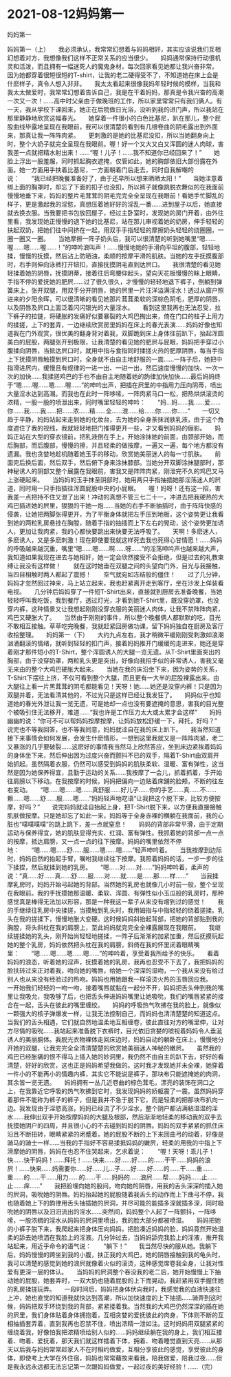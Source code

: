 # 2021-08-12妈妈第一



妈妈第一




妈妈第一（上）　　我必须承认，我常常幻想着与妈妈相奸，其实应该说我们互相幻想着对方，我想像我们这样不正常关系的应当很少。　　妈妈通常保持行动很机灵和活泼，而且拥有一幅迷死人的魔鬼身材，每次回家看见她都让我兴奋非常。　　因为她都穿着很短很短的T-shirt，让我的老二硬得受不了，不知道她在床上会是什麽样子，真令人想入非非。　　我太太看起来很像我妈年轻时候的模样，当我和我太太做爱时，我常常幻想着告诉自己，我是在干着妈妈，那真是令我兴奋的高潮一次又一次！……高中时父亲由于做晚班的工作，所以家里常常只有我们俩人。有一天，我从学校下课回来，她正在后院做日光浴，没听到我的进门声，所以我站在那里静静地欣赏这幅春光。　　她穿着一件很小的白色比基尼，趴在那儿，整个屁股曲线毕露地呈现在我眼前，我可以很清楚的看到有几根卷曲的阴毛露出到外面来，那真让我一阵阵肉紧。　　更刺激的是她的比基尼没扣，所以当她翻身向上时，整个大奶子就完全呈现在我眼前。喔！好一个又大又白又浑圆的迷人肉球，害我差一点就把精水射出来！……“喔！儿子！……我不知道你已经回来了！”　　她脸上浮出一股羞赧，同时抓起胸衣遮掩，仅管如此，她的胸部依旧大部份露在外面。她一方面用手扶着比基尼，一方面朝着门后走去，同时自我解嘲的说：　　“我已经把晚餐准备好了，由于还早所以想来晒晒太阳！”　　当她注意着绑上面的胸罩时，却忘了下面的扣子也没扣，所以裤子就像跳脱衣舞似的在我面前慢慢地垂下来，妈妈的整片毛茸茸的阴毛完完全全呈现在我眼前！看她手忙脚乱的样子，更是激起我的淫慾，真想压着她好好的淫乱一番……进到屋子以后，她直接就去换衣服。当我要把书包放回屋子，经过主卧室时，发现她的房门开着，由外往里看，我发现她正慢慢的退下她的比基尼，站在那儿审视着她的奶房，伸手轻轻的扶起双奶，把她们往中间挤在一起，用双手手指轻轻的摩擦奶头轻轻的绕圈圈，一圈一圈又一圈。　　当她摩擦一阵子奶头后，我可以很清楚的听到她嘴里“嗯……喔……嗯……喔……！”的呻吟浪叫声！……慢慢地她的手滑向平坦的腹部，轻轻地揉，慢慢的抚摸，然后沾上防晒油，柔顺的按摩平滑的肌肤。当她的左手抚摸腹部时，右手则伸向泳裤打开钮扣，直接抚摸阴毛直到达屄口。　　我很清楚的看见她轻揉着她的阴唇，抚摸阴蒂，接着往后弯腰仰起头，望向天花板慢慢的眯上眼睛，手指不停的爱抚她的肥屄……过了很久很久，才慢慢的轻轻地退下裤子，倒躺到弹簧床上，张开双腿，用双手分开阴唇，她的屄里一片汪洋溢满淫水！透过从窗户照进来的夕阳余晖，可以很清晰的看见她那片茸茸柔软的深棕色阴毛，肥厚的阴唇，以及阴唇及屄口上面泛着闪闪银光的大量淫水。　　看到这里我再也无法忍受，拉下裤子的拉链，将硬胀的发痛好似要暴裂的大鸡巴掏出来，倚在门口的柱子上用力的揉搓，上下的套弄，一边继续欣赏房里妈妈在床上的春光表演……妈妈好像也知道我在门外观赏，很优美的翻身背对着我，双脚跪到床上身体往前趴下，抬起浑圆美白的屁股，两腿张开到极限，让我清楚的看见她的肥屄与屁眼，妈妈把手穿过小腹揉向阴唇，当抵达屄口时，就用中指与食指同时揉搓火热的肥厚阴唇，每当手指上下抚摸阴唇触摸到屄口时，全身就不由自主地舒服的一震……一阵子后，她把中指滑进屄内，缓慢且有规律的一进一出、一进一出，然后速度慢慢的加快、一次一次的加快……我揉搓鸡巴的手也不由自主地随着她的韵律加快加快……最后妈妈终于“嗯……喔……嗯……喔……”的呻吟出声，把插在屄里的中指用力压向阴蒂，喷出大量淫水达到高潮。而我也在此时一阵哆嗦，一阵肉紧马口一松，把热烘烘滚烫的浓精，一股一股的喷泄出来，同时嘴里轻轻的呻吟：　　“妈…妈……我……爱……你……我……我……把……浓……精……全……泄……给……你……你……”　　一切又趋于平静，妈妈站起来走到她的化妆台，去为她的全身荼抹润肤乳液，由于这个角度遮住了我的视线，我就轻轻地把门推得更开一些，才又看到妈妈的俪影。　　妈妈正站在大型的穿衣镜前，把乳液倒在手上，开始涂抹她的前面，由颈部开始，而后胸部，而后腹部，慢慢的擦，并且轻柔的做按摩，一遍又一遍，每个地方都没有遗漏。我也贪婪地趁机随着她玉手的移动，欣赏她美丽迷人的每一寸肌肤。　　前面完后换后面，然后双手，然后俯下身来涂抹膝部。当她分开双脚涂抹腿部时，那神秘诱人的阴部又整个展露在我眼前，害我又是阵阵肉紧，刚泄完不久的鸡巴又马上涨硬起来。　　当妈妈的玉手抹至阴部时，她用两只手指抽插她那淫荡迷人的屄道，同时用一只手指插往浑圆屁股中央的小屁眼。　　喔！妈呀！还有这一招，害我差一点把持不住又泄了出来！冲动的真想不管三七二十一，冲进去把我硬热的大鸡巴插进她的屄里，狠狠的干她一炮……当她的右手不断抽插时，由于阵阵快感的侵袭，让她把两脚张得更开，为了平衡身体就把左手压到地板，这个姿势更让我看到她的两粒乳房悬挂在胸膛，随着手指的抽插而上下左右的晃动，这个姿势更加诱人，更加让我肉紧，我的心都快要跳出来快要无法呼吸了。　　天啊！多麽迷人，多麽诱人，又是多麽刺激！现在即使要我就这样死去我也死得心甘情愿！……妈妈的呼吸越来越沉重，嘴里“嗯……嗯……啊……呀……”的淫荡呻吟声也越来越大声，我知道如果我现在进去与她相奸，她一定会欣然接受不会拒绝，但是过去的礼教束缚让我没有这样做！　　就在这时她垂在双腿之间的头望向门外，目光与我接触，当四目相触时两人都起了震撼！　　空气就宛如冻结般的僵住！　　过了几分钟，妈妈才忽然回过神来，马上站立起来，我也赶紧离开走到客厅，坐在沙发上佯装看电视。　　几分钟后妈妈穿了一件短T-Shirt出来，直接就到厨房去准备晚餐，当她轻轻呼叫我吃饭，我到餐厅，透过灯光，才看到她T-Shirt里，既没穿奶罩，也没穿内裤，这种情景又让我想起刚刚没穿衣服的美丽迷人肉体，让我不禁阵阵肉紧，鸡巴又硬胀大了。　　当然由于刚刚的事件，所以整个晚餐俩人都默默的吃，目光不敢相互接触。草草吃完晚餐，我就赶紧回房做功课，留下妈妈独自在厨房及客厅收拾整理。　　妈妈第一（下）　　大约九点左右，我才稍微平缓刚刚受刺激如浪潮汹涌翻滚的情绪，就听到轻轻的扣门声，接着妈妈推开门缓缓的走进来，她还是穿着刚才那件短小的T-Shirt，整个浑圆诱人的大腿一览无遗。从T-Shirt里面突出的胸部，由于没穿奶罩，两粒乳头更是突出，好像向我招手似的非常诱人，害我又毫无来由的整个大鸡巴硬胀大起来。　　当她在我的床沿坐下来，因为姿势的关系，T-Shirt下摆往上挤，不仅可看到整个大腿，而且更有一大半的屁股裸露出来。由大腿往上看一片黑茸茸的阴毛都能看见！天呀！她……她还是没穿内裤！只是因为双腿并着，无法看清其他的，不过光只是这样已经让我发狂了。　　妈妈似乎也知道她的春光外泄让我一览无遗，可是她却一点也没有要遮掩的意思，害我的目光整个被吸引住无法移开，难道……“我也许是工作压力太大或太累才会这样”　　妈妈幽幽的说：“你可不可以帮妈妈按摩按摩，让妈妈放松舒缓一下，拜托，好吗？”　　说完也不等我回答，也不等我同意，妈妈就迳自在我的床上趴下。　　我当然知道接下来事情会如何发展，会发生什麽情形，一想到这里我就又是一阵阵肉紧，老二又暴涨的几乎要破裂……这麽好的事情我当然马上欣然答应，坐到床边紧挨着妈妈的身体坐下来，然后伸出因为过度兴奋而颤抖不已的双手，隔着T-Shirt由双肩开始抓起。虽然隔着衣服，仍然可以感受到妈妈的肌肤柔软、温暖、富有弹性，这当然是因为她保养得宜，且勤于运动的关系……我按摩了一会儿，抓着抓着，手开始往肩膀以下移动。在我按摩的时候，妈妈把偏向一边贴着床舖的脸颊，不断的往左右变动。　　“嗯……嗯……嗯……真舒服……好儿子……你的手艺……真……不……赖……嗯……舒……服……嗯……”妈妈轻声地呓语“让我把这个脱下来，比较方便按摩，好吗？”　　说完妈妈就迳自抬起上身，把T-Shirt脱下来，以方便我直接接触肌肤做按摩。只是她却忘了如此一来，妈妈等于全身赤裸的横躺在我面前，我的心脏也“噗噗噗噗”的跳上跳下，差一点就窒息！　　妈妈的背部非常平滑，由于定期运动与保养得宜，她的肌肤显得充实、红润、富有弹性。我抓着她的背部一点一点的按摩，抵达肩膀，又一点一点的往下按摩。妈妈的嘴里依然不停地：　　“嗯……嗯……舒……服……嗯……嗯……”轻声呻吟着。　　当我按摩到边际时，妈妈自然的抬起手臂，嘱咐我继续往下按摩。我照着妈妈的话，一步一步的往下揉捏，然后就揉到她的乳房。　　“嗯……对……对……”妈妈呻吟着，柔声的说：“真……好……真……舒……服……对……就……是……那……样……”　　当我揉摩乳房时，妈妈开始弓起她的背部。当然她的乳房也就像几小时前一般，整个呈现在我眼前。我的手抚摸她那温暖、柔软、浑圆、有弹性似小玉瓜般的乳房时，那种感觉真是棒得无法加以形容，那是一种我这一辈子从来没有嚐到过的感觉！　　我的手继续往乳房中央揉搓，当摸触到乳头时，我用姆指与中指轻轻的绕着搓揉。乳头在我的搓揉下，慢慢地胀大变硬。这时候妈妈斜抬起背部，把她的背部贴到我的胸膛，将头斜枕在我的肩膀上，至此妈妈就完完全全裸露展现在我眼前。　　我继续搓揉她的乳头，刚开始尚轻轻地搓揉，一阵子后渐渐的加紧加重，然后抚摸玩起她的整个乳房，妈妈依然把头枕在我的肩膀，斜倚在我的怀里闭着眼睛嘴里：　　“嗯……嗯……嗯……嗯……”的呻吟着，享受着我所给予的快乐。　　看着妈妈的浪态，听着她的淫声，抚摸着她的乳房，我再也忍受不下去了，我把妈妈的脸扶转过来正对着我，吻向她的嘴唇，给她一个深深的湿吻，一个我从来没有给过别人也从来没有经验过的热吻。妈妈也用她跟我一样滚烫火热的玉唇回应我。　　一开始我们轻轻的一吻一吻，接着嘴唇就黏在一起分不开，妈妈把舌头伸到我的嘴里让我吸允，我吸够了后，也把舌头伸进妈妈嘴里让她吸吮，我们的嘴唇紧紧的接合在一起，舌头在彼此的嘴里缠绞。　　妈妈的呼吸热气吹拂在我的脸上，就像似一颗强大的核子弹爆发一样，让我无法控制自己，而妈妈也清清楚楚的知道这点。当我们的舌头相遇，它们就自然地温柔地互相缠卷，彼此直往对方的嘴里伸，让对方尽情的吸吮……我站起来准备脱下衣裤时，目光依旧贪婪的唬视着妈妈令人垂涎诱人的美丽胴体。我脱光衣物裸体走回床边时，妈妈自动的躺卧在床上，慢慢地分开她的双腿，让我完完全全清清楚楚的欣赏她美丽迷人神秘的嫩屄。　　虽然我的鸡巴已经胀痛的恨不得马上插入她的妙洞里，我仍然不由自主的趴下去，好好的看清楚，好好的欣赏，这也正是妈妈希望我做的。这时我才发现她并未全裸，她穿着一件小的不能再小的情趣内裤，其实它不能说是裤子，那块布只能遮掩她的肉洞，其余皆一览无遗。　　妈妈拥有一丛几近卷曲的棕色茸毛，漂亮的装饰在洞口之上，在我靠近它呼吸的热气吹拂到它时，我发现妈妈的娇躯震了一震。虽然妈妈穿着那件不能称为裤子的裤子，但是我并不急于脱下它，而是轻柔的把那块布扒向一边。我发现由于淫慾高涨，妈妈已经流了不少淫水，整个阴户都沾满粘湿湿的淫水……我伸出双手开始按摩妈妈的大腿及根部，然后渐渐地轻柔的移动我的双手去抚摸她阴户的四周，并且很小心的不去碰到妈妈的阴唇。妈妈的双手紧紧的抓住床沿且不断扭转，眼睛紧紧的闭蹙着，她的屁股不断的上下来回曲弓的动着，好像是骑马的骑士一样……当我的手指好不容易揉抵妈妈的嫩屄，轻柔的用我的中指上下滑摩她的阴唇，妈妈在也忍不住哭起来，乞求着说：　　“喔！天呀！乖儿子！快……快干妈妈！……拜托！……快来……好……好……的……干干……妈妈的浪屄！……快来……妈需要你……好……儿…子……好……好……的……干……重……重……的……干……用力……的……干……妈妈的……浪屄……帮……妈妈……止……止……痒……”　　我把脸埋向她的股间，吻向她的阴唇，用我的舌头深深的插入她的屄洞，吸吮她的阴唇。妈妈抬起她的屁股随着我舌头的动作而上下曲弓不停，我也随着她上下的韵律用舌头抽插她的屄洞，并尽可能的能插多深就插多深，同时吸吮她的阴唇以及汨汨流出的淫水……突然间，妈妈整个人起了一阵颤抖，一阵哆嗦，一股浓稠的淫水从妈妈的屄洞里喷出，我的脸大部分都被喷湿。　　妈妈把她的小裤子脱下来，我爬起来把身体压向妈妈，把脸凑近妈妈的脸，妈妈竟然开始温柔的舔去她喷洒在我脸上的淫液。几分钟过去，当妈妈舔完我脸上的淫液，推开我站起来，用近乎命令的语气说：　　“躺下！”　　我当然尽快的服从她。我躺下后，妈妈慢慢的跨坐到我的小腹，扶正我的大鸡巴，她的阴唇接触到我的龟头时，我可以清楚的感觉到她的浪屄就像着火似的滚烫，这种感觉席卷我全身，让我对性爱有更深一层的体认。　　当妈妈的屄洞整个吞没我的老二后，她开始慢慢上下抽动她的屁股，她套弄时，一双大奶也随着屁股的上下而晃动，我赶紧用双手握住她的乳房揉搓玩弄。　　一段时间后，妈妈把身体伏向我时，我感觉我的血液快速往上冲，她也直觉的知道我就快达到高潮，所以加快速度的上下抽插……骑弄到这时候，妈妈把双手环绕到我的背部，紧紧搂着我。当然我的大鸡巴仍然深深的插在她的屄里，我们身体贴着身体拥抱着，互相贪婪的爱抚彼此的肉身，下体则不断的互相抽插套弄着，直到我再也忍禁不住，喷出浓精一泄如注。这时妈妈用双腿紧紧的缠绕着我，好像怕我把浓精喷给别人似的……妈妈继续躺在我的身上，我们相互搂着、吻着、爱抚着，那天我们就这样插着下体，拥着、吻着睡觉直到天亮……从那天以后我与妈妈常常趁家人不在时相约做爱，互相分享彼此的感觉，享受彼此的身体，即使考上大学在外住宿，妈妈也常常藉故来看我，陪我做爱，陪我过夜……但是我永远永远都无法忘记第一次跟妈妈做爱，一起过夜的美好经验！……（完）




